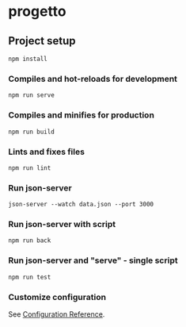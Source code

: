# progetto

## Project setup
```
npm install
```

### Compiles and hot-reloads for development
```
npm run serve
```

### Compiles and minifies for production
```
npm run build
```

### Lints and fixes files
```
npm run lint
```

### Run json-server
```
json-server --watch data.json --port 3000
```

### Run json-server with script
```
npm run back
```

### Run json-server and "serve" - single script
```
npm run test
```

### Customize configuration
See [Configuration Reference](https://cli.vuejs.org/config/).
